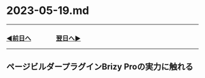 # 2023-05-19.md
---
### [◀️前日へ](https://github.com/yuasys/chatty-journal/blob/main/2023/05/2023-05-18.md)&emsp;&emsp;&emsp;&emsp;[翌日へ▶️](https://github.com/yuasys/chatty-journal/blob/main/2023/05/2023-05-20.md)
---

## ページビルダープラグインBrizy Proの実力に触れる

